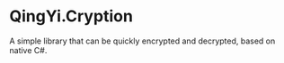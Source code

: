 # QingYi.Cryption
A simple library that can be quickly encrypted and decrypted, based on native C#.
